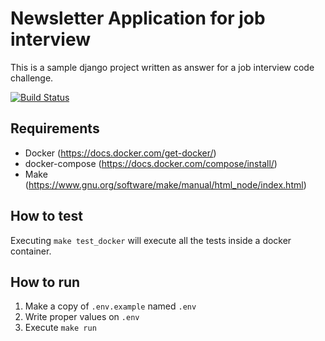 # Newsletter Application for job interview

This is a sample django project written as answer for a job interview code challenge.

[![Build Status](https://travis-ci.org/jadolg/NewsletterApplication.svg?branch=master)](https://travis-ci.org/jadolg/NewsletterApplication)

## Requirements

- Docker (https://docs.docker.com/get-docker/)
- docker-compose (https://docs.docker.com/compose/install/)
- Make (https://www.gnu.org/software/make/manual/html_node/index.html)

## How to test

Executing `make test_docker` will execute all the tests inside a docker container.

## How to run 
1. Make a copy of `.env.example` named `.env`
2. Write proper values on `.env`  
3. Execute `make run` 
